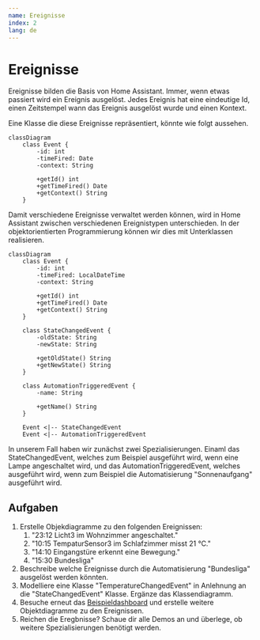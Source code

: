 ```yaml
---
name: Ereignisse
index: 2
lang: de
---
```


# Ereignisse

Ereignisse bilden die Basis von Home Assistant. Immer, wenn etwas passiert wird ein Ereignis ausgelöst. Jedes Ereignis hat eine eindeutige Id, einen Zeitstempel wann das Ereignis ausgelöst wurde und einen Kontext.

Eine Klasse die diese Ereignisse repräsentiert, könnte wie folgt aussehen.

```mermaid
classDiagram 
    class Event {
        -id: int
        -timeFired: Date
        -context: String

        +getId() int
        +getTimeFired() Date
        +getContext() String
    }
```

Damit verschiedene Ereignisse verwaltet werden können, wird in Home Assistant zwischen verschiedenen Ereignistypen unterschieden. In der objektorientierten Programmierung können wir dies mit Unterklassen realisieren.

```mermaid
classDiagram 
    class Event {
        -id: int
        -timeFired: LocalDateTime
        -context: String

        +getId() int
        +getTimeFired() Date
        +getContext() String
    }

    class StateChangedEvent {
        -oldState: String
        -newState: String

        +getOldState() String
        +getNewState() String
    }

    class AutomationTriggeredEvent {
        -name: String

        +getName() String
    }

    Event <|-- StateChangedEvent
    Event <|-- AutomationTriggeredEvent

```

In unserem Fall haben wir zunächst zwei Spezialisierungen. Einaml das StateChangedEvent, welches zum Beispiel ausgeführt wird, wenn eine Lampe angeschaltet wird, und das AutomationTriggeredEvent, welches ausgeführt wird, wenn zum Beispiel die Automatisierung "Sonnenaufgang" ausgeführt wird.

## Aufgaben

1. Erstelle Objekdiagramme zu den folgenden Ereignissen:
    1. "23:12 Licht3 im Wohnzimmer angeschaltet."
    2. "10:15 TempaturSensor3 im Schlafzimmer misst 21 °C."
    3. "14:10 Eingangstüre erkennt eine Bewegung."
    4. "15:30 Bundesliga"
2. Beschreibe welche Ereignisse durch die Automatisierung "Bundesliga" ausgelöst werden könnten.
3. Modelliere eine Klasse "TemperatureChangedEvent" in Anlehnung an die "StateChangedEvent" Klasse. Ergänze das Klassendiagramm.
3. Besuche erneut das [Beispieldashboard](https://demo.home-assistant.io/) und erstelle weitere Objektdiagramme zu den Ereignissen.
4. Reichen die Eregbnisse? Schaue dir alle Demos an und überlege, ob weitere Spezialisierungen benötigt werden.